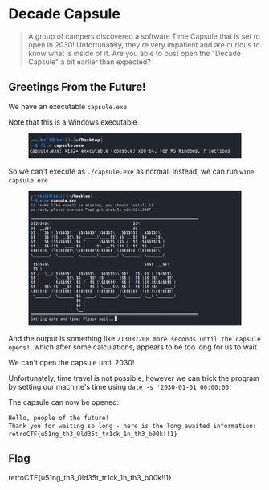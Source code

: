 # Decade Capsule

> A group of campers discovered a software Time Capsule that is set to open in 2030! Unfortunately, they're very impatient and are curious to know what is inside of it. Are you able to bust open the "Decade Capsule" a bit earlier than expected?

## Greetings From the Future!

We have an executable `capsule.exe`

Note that this is a Windows executable

<figure><img src="../../.gitbook/assets/image (1) (5).png" alt=""><figcaption></figcaption></figure>

So we can't execute as `./capsule.exe` as normal. Instead, we can run `wine capsule.exe`

<figure><img src="../../.gitbook/assets/image (6).png" alt=""><figcaption></figcaption></figure>

And the output is something like `213087208 more seconds until the capsule opens!`, which after some calculations, appears to be too long for us to wait

We can't open the capsule until 2030!

Unfortunately, time travel is not possible, however we can trick the program by setting our machine's time using `date -s '2030-01-01 00:00:00'`

The capsule can now be opened:

```
Hello, people of the future!
Thank you for waiting so long - here is the long awaited information:
retroCTF{u51ng_th3_0ld35t_tr1ck_1n_th3_b00k!!1}
```

## Flag

retroCTF{u51ng\_th3\_0ld35t\_tr1ck\_1n\_th3\_b00k!!1}
